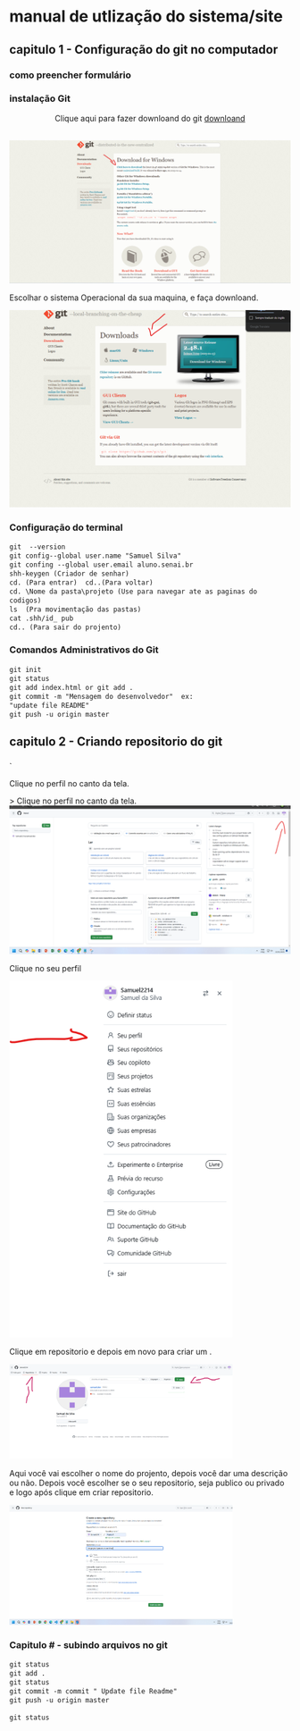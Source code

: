# manual de utlização do sistema/site
## capitulo 1 - Configuração do git no computador 
### como preencher formulário
### instalação Git


<p align= "center"> 
Clique  aqui para fazer downloand do git <a href="https://git-scm.com/downloads/win" target="_blank"> downloand </a>
  </p> <br>
<img src="docs/imagens/Captura de tela 2025-01-23 101856.png" width="600" alt=""> 

<br>
<p align="left">Escolhar o sistema Operacional da sua maquina, e faça downloand.</p>
 <img src="docs/imagens/Primeira 2025-01-22 112927.png" alt="" width="600" > 


### Configuração do terminal 

```
git  --version
git config--global user.name "Samuel Silva"
git confing --global user.email aluno.senai.br
shh-keygen (Criador de senhar)
cd. (Para entrar)  cd..(Para voltar)
cd. \Nome da pasta\projeto (Use para navegar ate as paginas do codigos)
ls  (Pra movimentação das pastas)
cat .shh/id_ pub
cd.. (Para sair do projento)
```
### Comandos Administrativos do Git

``` 
git init 
git status
git add index.html or git add .
git commit -m "Mensagem do desenvolvedor"  ex: 
"update file README"
git push -u origin master
```









## capitulo 2 - Criando repositorio do git 
###
`
<p align= "left"> Clique no  perfil no canto da tela.</p>> 
Clique no  perfil no canto da tela.
<img src="docs/imagens/direrto no perfil.png" alt=""  widht="300"></p>


<p align= "left">Clique no seu perfil</p>

<img src="docs/imagens/Captura de tela 2025-01-23 083921.png" width="400" alt=""> 
<br> 

<p align= "left">Clique em repositorio e depois em novo para criar um .</p>
 <img src="docs/imagens/Captura de tela 2025-01-23 082817.png" width="400" alt="">  <br>

<p>Aqui você vai escolher o nome do projento, depois você dar uma descrição ou não.
Depois você escolher se o seu repositorio, seja publico ou privado e logo após clique em criar repositorio.</p>
 <img src="docs/imagens/Captura de tela 2025-01-23 090102.png" width="400" alt="">






### Capitulo # - subindo arquivos no git 
``` 
git status 
git add . 
git status 
git commit -m commit " Update file Readme" 
git push -u origin master
```
 




`git status`



